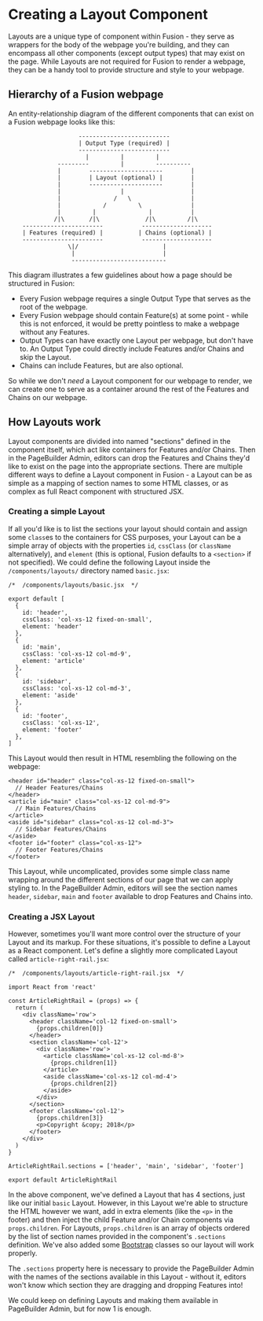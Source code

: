 Creating a Layout Component
===========================

Layouts are a unique type of component within Fusion - they serve as wrappers for the body of the webpage you're building, and they can encompass all other components (except output types) that may exist on the page. While Layouts are not required for Fusion to render a webpage, they can be a handy tool to provide structure and style to your webpage.

Hierarchy of a Fusion webpage
-----------------------------

An entity-relationship diagram of the different components that can exist on a Fusion webpage looks like this:

                        --------------------------
                        | Output Type (required) |
                        --------------------------
                          |         |         |
                  ---------         |         ----------
                  |        ---------------------        |
                  |        | Layout (optional) |        |
                  |        ---------------------        |
                  |                 |                   |
                  |               /   \                 |
                  |            /         \              |
                  |         |               |           |
                 /|\       /|\             /|\         /|\
        -----------------------           --------------------
        | Features (required) |          | Chains (optional) |
        -----------------------           --------------------
                     \|/                        |
                      |                         |
                      ---------------------------
    

This diagram illustrates a few guidelines about how a page should be structured in Fusion:

*   Every Fusion webpage requires a single Output Type that serves as the root of the webpage.
*   Every Fusion webpage should contain Feature(s) at some point - while this is not enforced, it would be pretty pointless to make a webpage without any Features.
*   Output Types can have exactly one Layout per webpage, but don't have to. An Output Type could directly include Features and/or Chains and skip the Layout.
*   Chains can include Features, but are also optional.

So while we don't _need_ a Layout component for our webpage to render, we can create one to serve as a container around the rest of the Features and Chains on our webpage.

How Layouts work
----------------

Layout components are divided into named "sections" defined in the component itself, which act like containers for Features and/or Chains. Then in the PageBuilder Admin, editors can drop the Features and Chains they'd like to exist on the page into the appropriate sections. There are multiple different ways to define a Layout component in Fusion - a Layout can be as simple as a mapping of section names to some HTML classes, or as complex as full React component with structured JSX.

### Creating a simple Layout

If all you'd like is to list the sections your layout should contain and assign some `class`es to the containers for CSS purposes, your Layout can be a simple array of objects with the properties `id`, `cssClass` (or `className` alternatively), and `element` (this is optional, Fusion defaults to a `<section>` if not specified). We could define the following Layout inside the `/components/layouts/` directory named `basic.jsx`:

    /*  /components/layouts/basic.jsx  */
    
    export default [
      {
        id: 'header',
        cssClass: 'col-xs-12 fixed-on-small',
        element: 'header'
      },
      {
        id: 'main',
        cssClass: 'col-xs-12 col-md-9',
        element: 'article'
      },
      {
        id: 'sidebar',
        cssClass: 'col-xs-12 col-md-3',
        element: 'aside'
      },
      {
        id: 'footer',
        cssClass: 'col-xs-12',
        element: 'footer'
      },
    ]
    

This Layout would then result in HTML resembling the following on the webpage:

    <header id="header" class="col-xs-12 fixed-on-small">
      // Header Features/Chains
    </header>
    <article id="main" class="col-xs-12 col-md-9">
      // Main Features/Chains
    </article>
    <aside id="sidebar" class="col-xs-12 col-md-3">
      // Sidebar Features/Chains
    </aside>
    <footer id="footer" class="col-xs-12">
      // Footer Features/Chains
    </footer>
    

This Layout, while uncomplicated, provides some simple class name wrapping around the different sections of our page that we can apply styling to. In the PageBuilder Admin, editors will see the section names `header`, `sidebar`, `main` and `footer` available to drop Features and Chains into.


### Creating a JSX Layout

However, sometimes you'll want more control over the structure of your Layout and its markup. For these situations, it's possible to define a Layout as a React component. Let's define a slightly more complicated Layout called `article-right-rail.jsx`:

    /*  /components/layouts/article-right-rail.jsx  */
    
    import React from 'react'
    
    const ArticleRightRail = (props) => {
      return (
        <div className='row'>
          <header className='col-12 fixed-on-small'>
            {props.children[0]}
          </header>
          <section className='col-12'>
            <div className='row'>
              <article className='col-xs-12 col-md-8'>
                {props.children[1]}
              </article>
              <aside className='col-xs-12 col-md-4'>
                {props.children[2]}
              </aside>
            </div>
          </section>
          <footer className='col-12'>
            {props.children[3]}
            <p>Copyright &copy; 2018</p>
          </footer>
        </div>
      )
    }
    
    ArticleRightRail.sections = ['header', 'main', 'sidebar', 'footer']
    
    export default ArticleRightRail
    

In the above component, we've defined a Layout that has 4 sections, just like our initial `basic` Layout. However, in this Layout we're able to structure the HTML however we want, add in extra elements (like the `<p>` in the footer) and then inject the child Feature and/or Chain components via `props.children`. For Layouts, `props.children` is an array of objects ordered by the list of section names provided in the component's `.sections` definition. We've also added some [Bootstrap](https://getbootstrap.com/) classes so our layout will work properly.

The `.sections` property here is necessary to provide the PageBuilder Admin with the names of the sections available in this Layout - without it, editors won't know which section they are dragging and dropping Features into!

We could keep on defining Layouts and making them available in PageBuilder Admin, but for now 1 is enough.